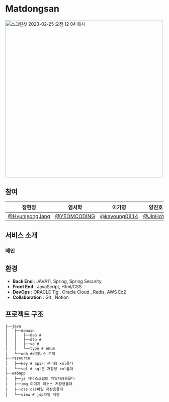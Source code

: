 # Matdongsan
<img width="500" alt="스크린샷 2023-02-25 오전 12 04 복사" src="https://user-images.githubusercontent.com/113197284/221238352-64af84b3-5248-4c3b-82c1-921d378379ad.png">

## 참여

| 장현정 | 염서학 | 이가영 | 양진호 | 이이수 | 김도윤 |
|---|---|---|---|---|---|
| <a href="https://github.com/HyunjeongJang">@HyunjeongJang</a> | <a href="https://github.com/YEOMCODING">@YEOMCODING</a> | <a href="https://github.com/kayoung0814"> @kayoung0814</a> | <a href="https://github.com/JinHoYY"> @JinHoYY </a> | <a href="https://github.com/yisoo98776"> @yisoo98776 </a> | <a href="https://github.com/kimdory"> @kimdory </a> |

## 서비스 소개
### 메인




## 환경

- **Back End** : JAVA11, Spring, Spring Security
- **Front End** :  JavaScript, Html/CSS
- **DevOps** : ORACLE 11g , Oracle Cloud , Redis, AWS Ec2
- **Collaboration** : Git , Notion

## 프로젝트 구조

  ```
  ├──java
  │   ├──domain 
  │   │   ├──dao # 
  │   │   ├──dto #
  │   │   ├──vo # 
  │   │   └──type # enum
  │   └──web #비지니스 로직
  ├──resource
  │   ├──key # api키 관리용 xml폴더
  │   └──sql # sql문 저장용 xml폴더
  ├──webapp
  │   ├──js 자바스크립트 파일저장용폴더
  │   ├──img 이미지 리소스 저장용폴더
  │   ├──css css파일 저장용폴더
  │   └──view # jsp파일 저장
      
  ```


